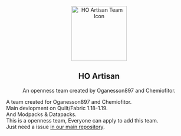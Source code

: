 <center>
<div align="center">

<img height="150" width="150" src="https://avatars.githubusercontent.com/u/125109661?s=200&v=4" alt="HO Artisan Team Icon"/>

## HO Artisan

An openness team created by Oganesson897 and Chemiofitor.

</div>
</center>

A team created for Oganesson897 and Chemiofitor.    
Main devlopment on Quilt/Fabric 1.18-1.19.  
And Modpacks & Datapacks.   
This is a openness team, Everyone can apply to add this team.   
Just need a issue [in our main repository](https://github.com/HO-Artisan/.github/issues).
